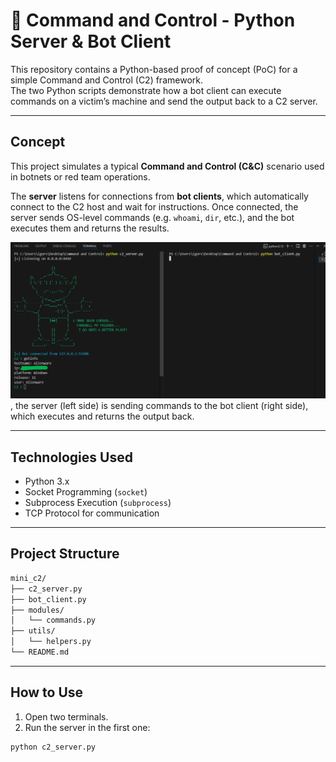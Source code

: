 # 🧪 Command and Control - Python Server & Bot Client 

This repository contains a Python-based proof of concept (PoC) for a simple Command and Control (C2) framework.  
The two Python scripts demonstrate how a bot client can execute commands on a victim’s machine and send the output back to a C2 server.

---

## Concept

This project simulates a typical **Command and Control (C&C)** scenario used in botnets or red team operations.

The **server** listens for connections from **bot clients**, which automatically connect to the C2 host and wait for instructions. Once connected, the server sends OS-level commands (e.g. `whoami`, `dir`, etc.), and the bot executes them and returns the results.

![C2 Framework running](assets/image/print_screen_terminal.png), the server (left side) is sending commands to the bot client (right side), which executes and returns the output back.

---

## Technologies Used

- Python 3.x
- Socket Programming (`socket`)
- Subprocess Execution (`subprocess`)
- TCP Protocol for communication

---

## Project Structure
```bash
mini_c2/
├── c2_server.py
├── bot_client.py
├── modules/
│   └── commands.py   
├── utils/
│   └── helpers.py      
└── README.md
```
---

## How to Use

1. Open two terminals.
2. Run the server in the first one:

```bash
python c2_server.py
